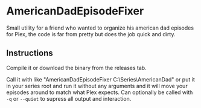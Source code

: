 # AmericanDadEpisodeFixer
Small utility for a friend who wanted to organize his american dad episodes for Plex, the code is far from pretty but does the job quick and dirty.


## Instructions
Compile it or download the binary from the releases tab.

Call it with like "AmericanDadEpisodeFixer C:\Series\AmericanDad\" or put it in your series root and run it without any arguments and it will move your episodes around to match what Plex expects. Can optionally be called with `-q` or `--quiet` to supress all output and interaction.
